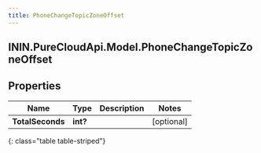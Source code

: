 ```yaml
---
title: PhoneChangeTopicZoneOffset
---
```

## ININ.PureCloudApi.Model.PhoneChangeTopicZoneOffset

## Properties

|Name | Type | Description | Notes|
|------------ | ------------- | ------------- | -------------|
| **TotalSeconds** | **int?** |  | [optional] |
{: class="table table-striped"}


